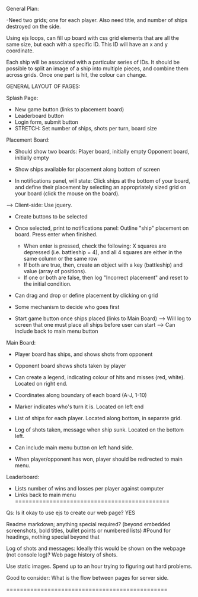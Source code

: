 General Plan:

-Need two grids; one for each player. Also need title, and number of ships destroyed on the side.

Using ejs loops, can fill up board with css grid elements that are all the same size, but each with a specific ID.
This ID will have an x and y coordinate.

Each ship will be associated with a particular series of IDs. It should be possible to split an image of a ship into multiple pieces, and combine them across grids.
Once one part is hit, the colour can change.

GENERAL LAYOUT OF PAGES:

Splash Page:
- New game button (links to placement board)
- Leaderboard button
- Login form, submit button
- STRETCH: Set number of ships, shots per turn, board size

Placement Board:
- Should show two boards: Player board, initially empty
			                    Opponent board, initially empty

- Show ships available for placement along bottom of screen
- In notifications panel, will state: Click ships at the bottom of your board, and define their placement by selecting an appropriately sized grid on your board (click the mouse on the board).

--> Client-side: Use jquery.
  - Create buttons to be selected
  - Once selected, print to notifications panel: Outline "ship" placement on board. Press enter when finished.
      - When enter is pressed, check the following: X squares are depressed (i.e. battleship = 4), and all 4 squares are either in the same column or the same row
      - If both are true, then, create an object with a key (battleship) and value (array of positions).
      - If one or both are false, then log "Incorrect placement" and reset to the initial condition.



- Can drag and drop or define placement by clicking on grid
- Some mechanism to decide who goes first
- Start game button once ships placed (links to Main Board)
--> Will log to screen that one must place all ships before user can start
--> Can include back to main menu button

Main Board:
- Player board has ships, and shows shots from opponent
- Opponent board shows shots taken by player

- Can create a legend, indicating colour of hits and misses (red, white). Located on right end.
- Coordinates along boundary of each board (A-J, 1-10)
- Marker indicates who's turn it is. Located on left end
- List of ships for each player. Located along bottom, in separate grid.
- Log of shots taken, message when ship sunk. Located on the bottom left.

- Can include main menu button on left hand side.
- When player/opponent has won, player should be redirected to main menu.

Leaderboard:
- Lists number of wins and losses per player against computer
- Links back to main menu
=============================================

Qs:
Is it okay to use ejs to create our web page?
YES

Readme markdown; anything special required? (beyond embedded screenshots, bold titles, bullet points or numbered lists)
#Pound for headings, nothing special beyond that

Log of shots and messages: Ideally this would be shown on the webpage (not console log)?
Web page history of shots.

Use static images.
Spend up to an hour trying to figuring out hard problems.

Good to consider: What is the flow between pages for server side.

===============================================
